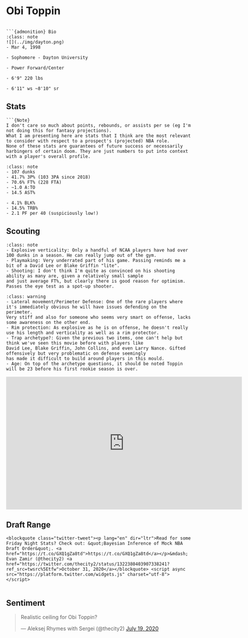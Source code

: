 Obi Toppin
===
```{image} ../img/obi_toppin.jpg
```

```{margin}
```{admonition} Bio
:class: note
![](../img/dayton.png)
- Mar 4, 1998

- Sophomore - Dayton University

- Power Forward/Center

- 6'9" 220 lbs

- 6'11" ws ~8'10" sr
```

## Stats
```{margin}
```{Note}
I don't care so much about points, rebounds, or assists per se (eg I'm not doing this for fantasy projections). 
What I am presenting here are stats that I think are the most relevant to consider with respect to a prospect's (projected) NBA role.
None of these stats are guarantees of future success or necessarily harbingers of certain doom. They are just numbers to put into context with a player's overall profile.
```
```{admonition} Noteworthy
:class: note
- 107 dunks
- 41.7% 3P% (103 3PA since 2018)
- 70.6% FT% (228 FTA)
- ~1.0 A:TO
- 14.5 AST%
```

```{Caution}
- 4.1% BLK%
- 14.5% TRB%
- 2.1 PF per 40 (suspiciously low!)
```

## Scouting
```{admonition} Strengths
:class: note
- Explosive verticality: Only a handful of NCAA players have had over 100 dunks in a season. He can really jump out of the gym.
- Playmaking: Very underrated part of his game. Passing reminds me a bit of a David Lee or Blake Griffin "lite".
- Shooting: I don't think I'm quite as convinced on his shooting ability as many are, given a relatively small sample
and just average FT%, but clearly there is good reason for optimism. Passes the eye test as a spot-up shooter.
``` 

```{admonition} Weaknesses
:class: warning
- Lateral movement/Perimeter Defense: One of the rare players where it's immediately obvious he will have issues defending on the perimeter.
Very stiff and also for someone who seems very smart on offense, lacks some awareness on the other end.
- Rim protection: As explosive as he is on offense, he doesn't really use his length and verticality as well as a rim protector.
- Trap archetype?: Given the previous two items, one can't help but think we've seen this movie before with players like 
David Lee, Blake Griffin, John Collins, and even Larry Nance. Gifted offensively but very problematic on defense seemingly
has made it difficult to build around players in this mould.
- Age: On top of the archetype questions, it should be noted Toppin will be 23 before his first rookie season is over.
```

<iframe width="640" height="360" src="https://www.youtube.com/embed/RhBDQ5ftHbI" frameborder="0" allow="accelerometer; autoplay; encrypted-media; gyroscope; picture-in-picture" allowfullscreen></iframe>

## Draft Range
```{margin}
<blockquote class="twitter-tweet"><p lang="en" dir="ltr">Read for some Friday Night Stats? Check out: &quot;Bayesian Inference of Mock NBA Draft Order&quot;. <a href="https://t.co/GXQ1gZa8td">https://t.co/GXQ1gZa8td</a></p>&mdash; Evan Zamir (@thecity2) <a href="https://twitter.com/thecity2/status/1322380403907338241?ref_src=twsrc%5Etfw">October 31, 2020</a></blockquote> <script async src="https://platform.twitter.com/widgets.js" charset="utf-8"></script>
```

```{image} ../plrange/obi_toppin.png
```

## Sentiment

<blockquote class="twitter-tweet"><p lang="en" dir="ltr">Realistic ceiling for Obi Toppin?</p>&mdash; Aleksej Rhymes with Sergei (@thecity2) <a href="https://twitter.com/thecity2/status/1284873391317479425?ref_src=twsrc%5Etfw">July 19, 2020</a></blockquote> <script async src="https://platform.twitter.com/widgets.js" charset="utf-8"></script>